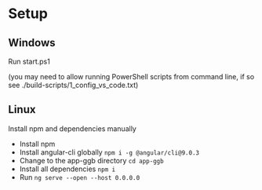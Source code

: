 # Setup

## Windows
Run start.ps1

(you may need to allow running PowerShell scripts from command line, if so see ./build-scripts/1_config_vs_code.txt)

## Linux
Install npm and dependencies manually
* Install npm
* Install angular-cli globally `npm i -g @angular/cli@9.0.3`
* Change to the app-ggb directory `cd app-ggb`
* Install all dependencies `npm i`
* Run `ng serve --open --host 0.0.0.0`
